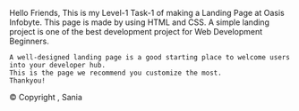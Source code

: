 Hello Friends,
This is my Level-1 Task-1 of making a Landing Page at Oasis Infobyte.
This page is made by using HTML and CSS.
A simple landing project is one of the best development project for Web Development Beginners.

    A well-designed landing page is a good starting place to welcome users into your developer hub.
    This is the page we recommend you customize the most.
    Thankyou!

© Copyright , Sania
